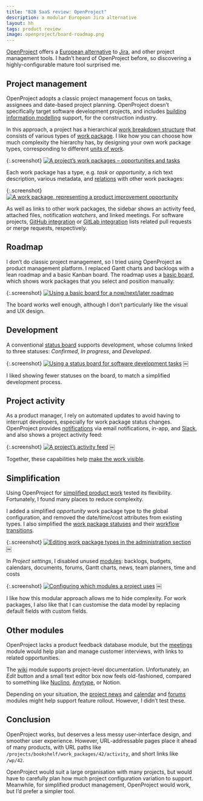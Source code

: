 ```yaml
---
title: "B2B SaaS review: OpenProject"
description: a modular European Jira alternative
layout: hh
tags: product review
image: openproject/board-roadmap.png
---
```


[OpenProject](https://www.openproject.org/) offers a
[European alternative](https://european-alternatives.eu/) to
[Jira](https://www.atlassian.com/jira), and other project management tools.
I hadn’t heard of OpenProject before, so discovering a highly-configurable mature tool surprised me.

## Project management

OpenProject adopts a classic project management focus on tasks, assignees and date-based project planning.
OpenProject doesn’t specifically target software development projects, and includes
[building information modelling](https://en.wikipedia.org/wiki/Building_information_modeling)
support, for the construction industry.

In this approach, a project has a hierarchical
[work breakdown structure](https://en.wikipedia.org/wiki/Work_breakdown_structure)
that consists of various types of
[work package](https://en.wikipedia.org/wiki/Work_breakdown_structure#Work_package).
I like how you can choose how much complexity the hierarchy has,
by designing your own work package types, corresponding to different [units of work](units-of-work).

{:.screenshot}
[![A project’s work packages – opportunities and tasks](openproject/work-packages.webp)](openproject/work-packages.webp)

Each work package has a type, e.g. _task_ or _opportunity_, a rich text description, various metadata, and
[relations](https://www.openproject.org/docs/user-guide/work-packages/work-package-relations-hierarchies/)
with other work packages:

{:.screenshot}
[![A work package, representing a product improvement opportunity](openproject/work-package.webp)](openproject/work-package.webp)

As well as links to other work packages, the sidebar shows an activity feed, attached files, notification _watchers_, and linked meetings.
For software projects,
[GitHub integration](https://www.openproject.org/docs/system-admin-guide/integrations/github-integration/)
or [GitLab integration](https://www.openproject.org/docs/system-admin-guide/integrations/gitlab-integration/)
lists related pull requests or merge requests, respectively.


## Roadmap

I don’t do classic project management, so I tried using OpenProject as product management platform.
I replaced Gantt charts and backlogs with a lean roadmap and a basic Kanban board.
The roadmap uses a
[basic board](https://www.openproject.org/docs/user-guide/agile-boards/#basic-board-community-edition),
which shows work packages that you select and position manually:

{:.screenshot}
[![Using a basic board for a now/next/later roadmap](openproject/board-roadmap.webp)](openproject/board-roadmap.webp)

The board works well enough, although I don’t particularly like the visual and UX design.


## Development

A conventional
[status board](https://www.openproject.org/docs/user-guide/agile-boards/#status-board)
supports development, whose columns linked to three statuses: _Confirmed_, _In progress_, and _Developed_.

{:.screenshot}
[![Using a status board for software development tasks](openproject/board-tasks.webp)](openproject/board-tasks.webp)
￼

I liked showing fewer statuses on the board, to match a simplified development process.

## Project activity

As a product manager, I rely on automated updates to avoid having to interrupt developers,
especially for work package status changes.
OpenProject provides
[notifications](https://www.openproject.org/docs/user-guide/notifications/)
via email notifications, in-app, and
[Slack](https://www.openproject.org/docs/system-admin-guide/integrations/#slack),
and also shows a project activity feed:

{:.screenshot}
[![A project’s activity feed](openproject/activity.webp)](openproject/activity.webp)
￼

Together, these capabilities help [make the work visible](management-information).

## Simplification

Using OpenProject for [simplified product work](simplify-product-work) tested its flexibility.
Fortunately, I found many places to reduce complexity.

I added a simplified _opportunity_ work package type to the global configuration,
and removed the date/time/cost attributes from existing types.
I also simplified the
[work package statuses](https://www.openproject.org/docs/system-admin-guide/manage-work-packages/work-package-status/)
and their
[workflow transitions](https://www.openproject.org/docs/system-admin-guide/manage-work-packages/work-package-workflows/).

{:.screenshot}
[![Editing work package types in the administration section](openproject/administration-types.webp)](openproject/administration-types.webp)
￼

In _Project settings_, I disabled unused
[modules](https://www.openproject.org/docs/user-guide/#overview-of-modules-in-openproject):
backlogs, budgets, calendars, documents, forums, Gantt charts, news, team planners, time and costs

{:.screenshot}
[![Configuring which modules a project uses](openproject/project-settings-modules.webp)](openproject/project-settings-modules.webp)
￼

I like how this modular approach allows me to hide complexity.
For work packages, I also like that I can customise the data model by replacing default fields with custom fields.

## Other modules

OpenProject lacks a product feedback database module, but the
[meetings](https://www.openproject.org/docs/user-guide/meetings/)
module would help plan and manage customer interviews,
with links to related opportunities.

The [wiki](https://www.openproject.org/docs/user-guide/wiki/) module supports project-level documentation.
Unfortunately, an _Edit_ button and a small text editor box now feels old-fashioned,
compared to something like [Nuclino](nuclino-review), [Anytype](anytype-review), or Notion.

Depending on your situation, the
[project news](https://www.openproject.org/docs/user-guide/news/) and
[calendar](https://www.openproject.org/docs/user-guide/calendar/) and
[forums](https://www.openproject.org/docs/user-guide/forums/) modules might help support feature rollout.
However, I didn’t test these.

## Conclusion

OpenProject works, but deserves a less messy user-interface design, and smoother user experience.
However, URL-addressable pages place it ahead of many products,
with URL paths like `/projects/bookshelf/work_packages/42/activity`, and short links like `/wp/42`.

OpenProject would suit a large organisation with many projects,
but would have to carefully plan how much project configuration variation to support.
Meanwhile, for simplified product management, OpenProject would work, but I’d prefer a simpler tool.
